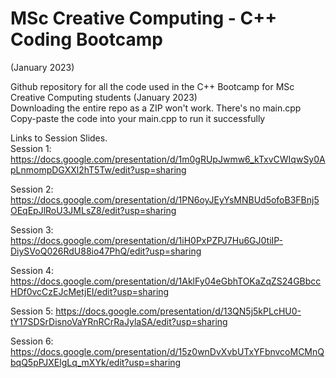 # MSc Creative Computing - C++ Coding Bootcamp
(January 2023)

Github repository for all the code used in the C++ Bootcamp for MSc Creative Computing students (January 2023)  
Downloading the entire repo as a ZIP won't work. There's no main.cpp     
Copy-paste the code into your main.cpp to run it successfully    
    
Links to Session Slides.   
Session 1: https://docs.google.com/presentation/d/1m0gRUpJwmw6_kTxvCWIqwSy0ApLnmompDGXXl2hT5Tw/edit?usp=sharing       

Session 2: https://docs.google.com/presentation/d/1PN6oyJEyYsMNBUd5ofoB3FBnj5OEqEpJlRoU3JMLsZ8/edit?usp=sharing      

Session 3: https://docs.google.com/presentation/d/1iH0PxPZPJ7Hu6GJ0tiIP-DiySVoQ026RdU88io47PhQ/edit?usp=sharing     

Session 4: https://docs.google.com/presentation/d/1AklFy04eGbhTOKaZqZS24GBbccHDf0vcCzEJcMetjEI/edit?usp=sharing      

Session 5: https://docs.google.com/presentation/d/13QN5j5kPLcHU0-tY17SDSrDisnoVaYRnRCrRaJylaSA/edit?usp=sharing      

Session 6: https://docs.google.com/presentation/d/15z0wnDvXvbUTxYFbnvcoMCMnQbqQ5pPJXElgLq_mXYk/edit?usp=sharing      
